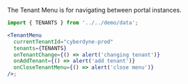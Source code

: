 The Tenant Menu is for navigating between portal instances.

```jsx
import { TENANTS } from '../../demo/data';

<TenantMenu
  currentTenantId="cyberdyne-prod"
  tenants={TENANTS}
  onTenantChange={() => alert('changing tenant')}
  onAddTenant={() => alert('add tenant')}
  onCloseTenantMenu={() => alert('close menu')}
/>;
```
